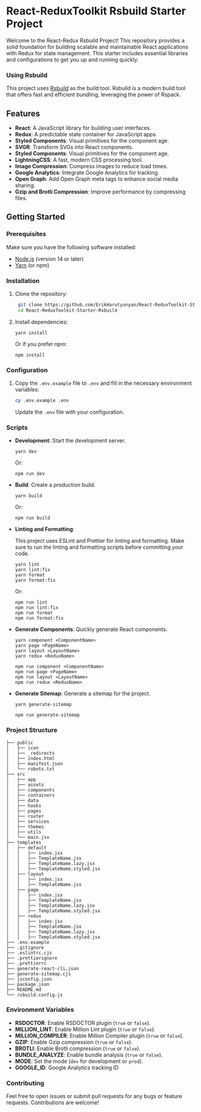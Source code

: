 # React-ReduxToolkit Rsbuild Starter Project

Welcome to the React-Redux Rsbuild Project! This repository provides a solid foundation for building scalable and maintainable React applications with Redux for state management. This starter includes essential libraries and configurations to get you up and running quickly.

### Using Rsbuild

This project uses [Rsbuild](https://rsbuild.dev/) as the build tool. Rsbuild is a modern build tool that offers fast and efficient bundling, leveraging the power of Rspack.

## Features

- **React**: A JavaScript library for building user interfaces.
- **Redux**: A predictable state container for JavaScript apps.
- **Styled Components**: Visual primitives for the component age.
- **SVGR**: Transform SVGs into React components.
- **Styled Components**: Visual primitives for the component age.
- **LightningCSS**: A fast, modern CSS processing tool.
- **Image Compression**: Compress images to reduce load times.
- **Google Analytics**: Integrate Google Analytics for tracking.
- **Open Graph**: Add Open Graph meta tags to enhance social media sharing.
- **Gzip and Brotli Compression**: Improve performance by compressing files.

## Getting Started

### Prerequisites

Make sure you have the following software installed:

- [Node.js](https://nodejs.org/) (version 14 or later)
- [Yarn](https://yarnpkg.com/) (or npm)

### Installation

1. Clone the repository:

   ```bash
    git clone https://github.com/ErikHarutyunyan/React-ReduxToolkit-Starter-Rsbuild.git
    cd React-ReduxToolkit-Starter-Rsbuild
    ```
2.  Install dependencies:

	```properties  
	yarn install
	```
	Or if you prefer npm:

	```properties  
	npm install
	```

### Configuration

1.  Copy the `.env.example` file to `.env` and fill in the necessary environment variables:

	```bash
	cp .env.example .env
	```
	Update the `.env` file with your configuration.
    

### Scripts

* **Development**: Start the development server.
    
	```properties  
	yarn dev
	```
	Or:

	```properties  
	npm run dev
	```
    
* **Build**: Create a production build.
    
	```properties  
	yarn build
	```
	Or:

	```properties  
	npm run build
	```
    
* **Linting and Formatting**:

	This project uses ESLint and Prettier for linting and formatting. Make sure to run the linting and formatting scripts before committing your code.

	```properties  
	yarn lint
	yarn lint:fix
	yarn format
	yarn format:fix
	```
	Or:

	```properties  
	npm run lint
	npm run lint:fix
	npm run format
	npm run format:fix
	```
        
* **Generate Components**: Quickly generate React components.

	```properties
	yarn component <ComponentName>
	yarn page <PageName>
	yarn layout <LayoutName>
	yarn redux <ReduxName>
	```

	```properties
	npm run component <ComponentName>
	npm run page <PageName>
	npm run layout <LayoutName>
	npm run redux <ReduxName>
	```
    
* **Generate Sitemap**: Generate a sitemap for the project.
    
	```properties
	yarn generate-sitemap
	```
	```properties
	npm run generate-sitemap
	```
    
### Project Structure
```
├── public
│   ├── icon
│   ├── _redirects
│   ├── index.html
│   ├── manifest.json
│   └── robots.txt
├── src
│   ├── app
│   ├── assets
│   ├── components
│   ├── containers
│   ├── data
│   ├── hooks
│   ├── pages
│   ├── router
│   ├── services
│   ├── themes
│   ├── utils
│   └── main.jsx
├── templates
│   ├── default
│   │   ├── index.jsx
│   │   ├── TemplateName.jsx
│   │   ├── TemplateName.lazy.jsx
│   │   ├── TemplateName.styled.jsx
│   ├── layout
│   │   ├── index.jsx
│   │   ├── TemplateName.jsx
│   ├── page
│   │   ├── index.jsx
│   │   ├── TemplateName.jsx
│   │   ├── TemplateName.lazy.jsx
│   │   ├── TemplateName.styled.jsx
│   ├── redux
│   │   ├── index.jsx
│   │   ├── TemplateName.jsx
│   │   ├── TemplateName.lazy.jsx
│   │   ├── TemplateName.styled.jsx
├── .env.example
├── .gitignore
├── .eslintrc.cjs
├── .prettierignore
├── .prettierrc
├── generate-react-cli.json
├── generate-sitemap.cjs
├── jsconfig.json
├── package.json
├── README.md
└── rsbuild.config.js
```
### Environment Variables

* **RSDOCTOR**: Enable RSDOCTOR plugin (`true` or `false`).
* **MILLION_LINT**: Enable Million Lint plugin (`true` or `false`).
* **MILLION_COMPILER**: Enable Million Compiler plugin (`true` or `false`).
* **GZIP**: Enable Gzip compression (`true` or `false`).
* **BROTLI**: Enable Brotli compression (`true` or `false`).
* **BUNDLE_ANALYZE**: Enable bundle analysis (`true` or `false`).
* **MODE**: Set the mode (`dev` for development or `prod`).
* **GOOGLE_ID**: Google Analytics tracking ID

### Contributing

Feel free to open issues or submit pull requests for any bugs or feature requests. Contributions are welcome!
